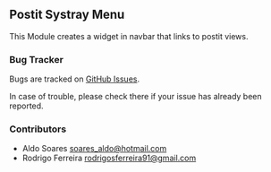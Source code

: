 ## Postit Systray Menu

This Module creates a widget in navbar that links to postit views.

### Bug Tracker

Bugs are tracked on [GitHub Issues](https://github.com/multidadosti-erp/multidadosti-addons/issues).

In case of trouble, please check there if your issue has already been reported.

### Contributors

* Aldo Soares <soares_aldo@hotmail.com>
* Rodrigo Ferreira <rodrigosferreira91@gmail.com>
